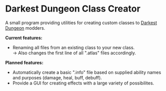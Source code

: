# Darkest Dungeon Class Creator

A small program providing utilities for creating custom classes to [Darkest Dungeon](https://store.steampowered.com/app/262060/Darkest_Dungeon/) modders.

**Current features:**
- Renaming all files from an existing class to your new class.  
  -> Also changes the first line of all ".atlas" files accordingly.

**Planned features:**
- Automatically create a basic ".info" file based on supplied ability names and purposes (damage, heal, buff, debuff).
- Provide a GUI for creating effects with a large variety of possibilites.
